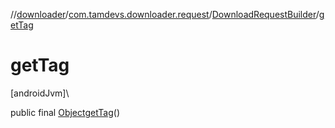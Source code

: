 //[downloader](../../../index.md)/[com.tamdevs.downloader.request](../index.md)/[DownloadRequestBuilder](index.md)/[getTag](get-tag.md)

# getTag

[androidJvm]\

public final [Object](https://developer.android.com/reference/kotlin/java/lang/Object.html)[getTag](get-tag.md)()
